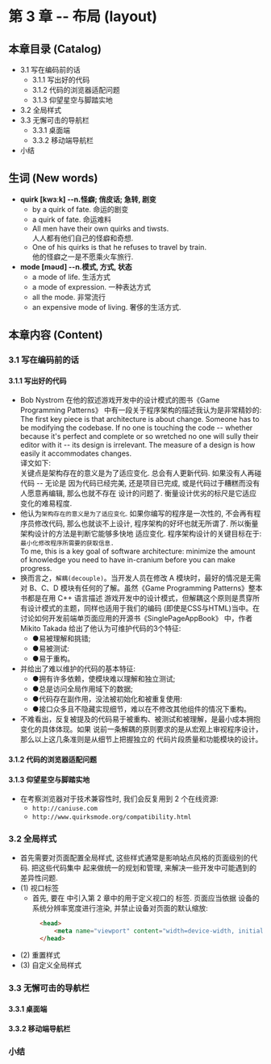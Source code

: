 # 第 3 章 -- 布局 (layout)

## 本章目录 (Catalog)
- 3.1 写在编码前的话
    + 3.1.1 写出好的代码 
    + 3.1.2 代码的浏览器适配问题
    + 3.1.3 仰望星空与脚踏实地
- 3.2 全局样式
- 3.3 无懈可击的导航栏
    + 3.3.1 桌面端
    + 3.3.2 移动端导航栏
- 小结    

## 生词 (New words)
- **quirk [kwɜːk] --n.怪癖; 俏皮话; 急转, 剧变**
    + by a quirk of fate. 命运的剧变
    + a quirk of fate. 命运难料
    + All men have their own quirks and tiwsts.  
      人人都有他们自己的怪癖和奇想.
    + One of his quirks is that he refuses to travel by train.  
      他的怪癖之一是不愿乘火车旅行.
- **mode [məʊd] --n.模式, 方式, 状态**
    + a mode of life. 生活方式
    + a mode of expression. 一种表达方式
    + all the mode. 非常流行
    + an expensive mode of living. 奢侈的生活方式.


## 本章内容 (Content)
### 3.1 写在编码前的话
#### 3.1.1 写出好的代码 
- Bob Nystrom 在他的叙述游戏开发中的设计模式的图书《Game Programming Patterns》
  中有一段关于程序架构的描述我认为是非常精妙的:  
  The first key piece is that architecture is about change. Someone has
  to be modifying the codebase. If no one is touching the code -- whether
  because it's perfect and complete or so wretched no one will sully their
  editor with it -- its design is irrelevant. The measure of a design 
  is how easily it accommodates changes.  
  译文如下:  
  关键点是架构存在的意义是为了适应变化. 总会有人更新代码. 如果没有人再碰代码 -- 无论是
  因为代码已经完美, 还是项目已完成, 或是代码过于糟糕而没有人愿意再编辑, 那么也就不存在
  设计的问题了. 衡量设计优劣的标尺是它适应变化的难易程度.
- 他认为`架构存在的意义是为了适应变化`. 如果你编写的程序是一次性的, 不会再有程序员修改代码,
  那么也就谈不上设计, 程序架构的好坏也就无所谓了. 所以衡量架构设计的方法是判断它能够多快地
  适应变化. 程序架构设计的关键目标在于: `最小化修改程序所需要的获取信息.`  
  To me, this is a key goal of software architecture: minimize the amount
  of knowledge you need to have in-cranium before you can make progress.
- 换而言之，`解耦(decouple)`。当开发人员在修改 A 模块时，最好的情况是无需对 B、C、D 
  模块有任何的了解。虽然《Game Programming Patterns》整本书都是在用 C++ 语言描述
  游戏开发中的设计模式，但解耦这个原则是贯穿所有设计模式的主题，同样也适用于我们的编码
  (即使是CSS与HTML)当中。在讨论如何开发前端单页面应用的开源书《SinglePageAppBook》
  中，作者 Mikito Takada 给出了他认为可维护代码的3个特征:
    + ●易被理解和挑错;
    + ●易被测试:
    + ●易于重构。
- 并给出了难以维护的代码的基本特征:
    + ●拥有许多依赖，使模块难以理解和独立测试;
    + ●总是访问全局作用域下的数据; 
    + ●代码存在副作用，没法被初始化和被重复使用:
    + ●接口众多且不隐藏实现细节，难以在不修改其他组件的情况下重构。
- 不难看出，反复被提及的代码易于被重构、被测试和被理解，是最小成本拥抱变化的具体体现。如果
  说前一条解耦的原则要求的是从宏观上审视程序设计，那么以上这几条准则是从细节上把握独立的
  代码片段质量和功能模块的设计。

#### 3.1.2 代码的浏览器适配问题
#### 3.1.3 仰望星空与脚踏实地
- 在考察浏览器对于技术兼容性时, 我们会反复用到 2 个在线资源:
    + `http://caniuse.com`
    + `http://www.quirksmode.org/compatibility.html`

### 3.2 全局样式
- 首先需要对页面配置全局样式, 这些样式通常是影响站点风格的页面级别的代码. 把这些代码集中
  起来做统一的规划和管理, 来解决一些开发中可能遇到的差异性问题.
- (1) 视口标签
    + 首先, 要在 <head> 中引入第 2 章中的用于定义视口的 <meta> 标签. 页面应当依据
      设备的系统分辨率宽度进行渲染, 并禁止设备对页面的默认缩放:  
      ```html
        <head>
            <meta name="viewport" content="width=device-width, initial-scale=1"/>
        </head>
      ```
- (2) 重置样式
- (3) 自定义全局样式

### 3.3 无懈可击的导航栏
#### 3.3.1 桌面端
#### 3.3.2 移动端导航栏

### 小结   